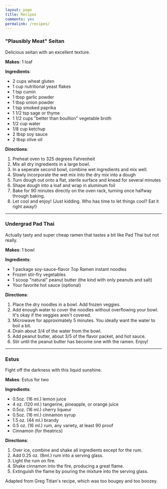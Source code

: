 ```yaml
---
layout: page
title: Recipes
comments: yes
permalink: /recipes/
---
```


### "Plausibly Meat" Seitan

Delicious seitan with an excellent texture.

**Makes**: 1 loaf

**Ingredients**:
* 2 cups wheat gluten
* 1 cup nutritional yeast flakes
* 1 tsp cumin
* 1 tbsp garlic powder
* 1 tbsp onion powder
* 1 tsp smoked paprika
* 1 1/2 tsp sage or thyme
* 1 1/2 cups "better than boullion" vegetable broth
* 1/2 cup water
* 1/8 cup ketchup
* 2 tbsp soy sauce
* 2 tbsp olive oil

**Directions**:
1. Preheat oven to 325 degrees Fahrenheit  
2. Mix all dry ingredients in a large bowl.  
3. In a seperate second bowl, combine wet ingredients and mix well.  
4. Slowly incorporate the wet mix into the dry mix into a dough  
5. Turn dough out onto a flat, sterile surface and knead for several minutes  
6. Shape dough into a loaf and wrap in aluminum foil  
7. Bake for 90 minutes directly on the oven rack, turning once halfway through baking.  
8. Let cool and enjoy! (Just kidding. Who has time to let things cool? Eat it right away!)  

---

### Undergrad Pad Thai

Actually tasty and super cheap ramen that tastes a bit like Pad Thai but not really.

**Makes**: 1 bowl

**Ingredients**:
* 1 package soy-sauce-flavor Top Ramen instant noodles
* Frozen stir-fry vegetables
* 1 scoop "natural" peanut butter (the kind with only peanuts and salt)
* Your favorite hot sauce (optional)

**Directions**:
1. Place the dry noodles in a bowl. Add frozen veggies.  
2. Add enough water to cover the noodles without overflowing your bowl. It's okay if the veggies aren't covered.  
3. Microwave for approximately 5 minutes. You ideally want the water to boil a bit.  
4. Drain about 3/4 of the water from the bowl.  
5. Add peanut butter, about 3/5 of the flavor packet, and hot sauce.  
6. Stir until the peanut butter has become one with the ramen. Enjoy!  

---

### Estus

Fight off the darkness with this liquid sunshine. 

**Makes**: Estus for two

**Ingredients**:
* 0.5oz. (16 ml.) lemon juice
* 4 oz. (120 ml.) tangerine, pineapple, or orange juice
* 0.5oz. (16 ml.) cherry liqueur
* 0.5oz. (16 ml.) cinnamon syrup
* 1.5 oz. (44 ml.) brandy
* 0.5 oz. (16 ml.) rum, any variety, at least 90 proof
* Cinnamon (for theatrics)

**Directions**:
1. Over ice, combine and shake all ingredients except for the rum.
2. Add 0.25 oz. (8ml.) rum into a serving glass.
3. Light the rum on fire.
4. Shake cinnamon into the fire, producing a great flame.
5. Extinguish the flame by pouring the mixture into the serving glass.

Adapted from Greg Titian's recipe, which was too bougey and too boozey.
